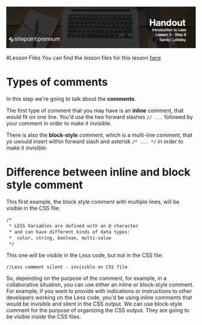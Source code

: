 ![](Introduction_to_Less/headers/3-9.jpg)

#Lesson Files
You can find the lesson files for this lesson [here](https://github.com/learnable-content/introduction-to-less/tree/lesson1.1/intro%20to%20less%20-%20code%20samples/lesson2.9)

# Types of comments

In this step we're going to talk about the **comments**.

The first type of comment that you may have is an **inline** comment, that would fit on one line. You'd use the two forward slashes `// ...` followed by your comment in order to make it invisible.

There is also the **block-style** comment, which is a multi-line comment, that yo uwould insert within forward slash and asterisk `/* ... */` in order to make it invisible.

# Difference between inline and block style comment

This first example, the block style comment with multiple lines, will be visible in the CSS file:

```less
/* 
 * LESS Variables are defined with an @ character
 * and can have different kinds of data types: 
 *  color, string, boolean, multi-value
 */
```

This one will be visible in the Less code, but not in the CSS file:

```less
//Less comment silent - invisible on CSS file
```

So, depending on the purpose of the comment, for example, in a collaborative situation, you can use either an inline or block-style comment. For example, if you want to provide with indications or instructions to other developers working on the Less code, you'd be using inline comments that would be invisible and silent in the CSS output. We can use block-style comment for the purpose of organizing the CSS output. They are going to be visible inside the CSS files.
